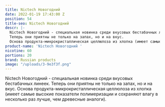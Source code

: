 ```yaml
---
title: Nictech Новогодний
date: 2022-01-19 17:43:00 Z
position: 54
title-seo: Nictech Новогодний
descr: |-
  Nictech Новогодний - cпециальная новинка среди вкусовых бестабачных линеек.
  Теперь они приятны не только на запах, но и на вкус.
  Основа продукта-микрокристаллическая целлюлоза из хлопка (имеет самые высокие показатели полимеризации и сохраняют влагу в несколько раз лучше, чем древесные аналоги).
product-name: 'Nictech Новогодний '
nicotine: 60
portions: 20
brand: Russian products
image: "/uploads/3-9e3f3f.png"
---
```


Nictech Новогодний - cпециальная новинка среди вкусовых бестабачных линеек.
Теперь они приятны не только на запах, но и на вкус.
Основа продукта-микрокристаллическая целлюлоза из хлопка (имеет самые высокие показатели полимеризации и сохраняют влагу в несколько раз лучше, чем древесные аналоги).